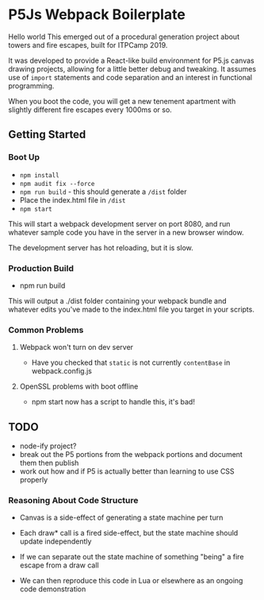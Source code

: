 # P5Js Webpack Boilerplate
Hello world
This emerged out of a procedural generation project about towers and fire escapes, built for ITPCamp 2019.

It was developed to provide a React-like build environment for P5.js canvas drawing projects, allowing for a little better debug and tweaking. It assumes use of `import` statements and code separation and an interest in functional programming. 

When you boot the code, you will get a new tenement apartment with slightly different fire escapes every 1000ms or so. 

## Getting Started

### Boot Up
* `npm install`
* `npm audit fix --force`
* `npm run build` - this should generate a `/dist` folder
* Place the index.html file in `/dist` 
* `npm start`

This will start a webpack development server on port 8080, and run whatever sample code you have in the server in a new browser window. 

The development server has hot reloading, but it is slow.

### Production Build
* npm run build

This will output a ./dist folder containing your webpack bundle and whatever edits you've made to the index.html file you target in your scripts.

### Common Problems

1. Webpack won't turn on dev server
    * Have you checked that `static` is not currently `contentBase` in webpack.config.js

2. OpenSSL problems with boot offline
    * npm start now has a script to handle this, it's bad!


## TODO
* node-ify project?
* break out the P5 portions from the webpack portions and document them then publish
* work out how and if P5 is actually better than learning to use CSS properly


### Reasoning About Code Structure

* Canvas is a side-effect of generating a state machine per turn
* Each draw* call is a fired side-effect, but the state machine should update independently

* If we can separate out the state machine of something "being" a fire escape from a draw call
* We can then reproduce this code in Lua or elsewhere as an ongoing code demonstration
